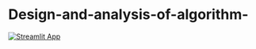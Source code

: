 # Design-and-analysis-of-algorithm-

[![Streamlit App](https://static.streamlit.io/badges/streamlit_badge_black_white.svg)](https://github.com/gouravgujariya/Design-and-analysis-of-algorithm-)
